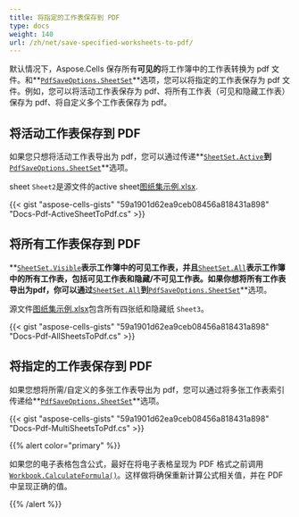 ```yaml
---
title: 将指定的工作表保存到 PDF
type: docs
weight: 140
url: /zh/net/save-specified-worksheets-to-pdf/
---
```

默认情况下，Aspose.Cells 保存所有**可见的**将工作簿中的工作表转换为 pdf 文件。和**[`PdfSaveOptions.SheetSet`](https://reference.aspose.com/cells/net/aspose.cells/paginatedsaveoptions/sheetset/)**选项，您可以将指定的工作表保存为 pdf 文件。例如，您可以将活动工作表保存为 pdf、将所有工作表（可见和隐藏工作表）保存为 pdf、将自定义多个工作表保存为 pdf。

##  **将活动工作表保存到 PDF**

如果您只想将活动工作表导出为 pdf，您可以通过传递**[`SheetSet.Active`](https://reference.aspose.com/cells/net/aspose.cells.rendering/sheetset/active/)**到**[`PdfSaveOptions.SheetSet`](https://reference.aspose.com/cells/net/aspose.cells/paginatedsaveoptions/sheetset/)**选项。

 sheet `Sheet2`是源文件的active sheet[图纸集示例.xlsx](sheetset-example.xlsx).

{{< gist "aspose-cells-gists" "59a1901d62ea9ceb08456a818431a898" "Docs-Pdf-ActiveSheetToPdf.cs" >}}

##  **将所有工作表保存到 PDF**

**[`SheetSet.Visible`](https://reference.aspose.com/cells/net/aspose.cells.rendering/sheetset/visible/)**表示工作簿中的可见工作表，并且**[`SheetSet.All`](https://reference.aspose.com/cells/net/aspose.cells.rendering/sheetset/all/)**表示工作簿中的所有工作表，包括可见工作表和隐藏/不可见工作表。如果你想将所有工作表导出为pdf，你可以通过**[`SheetSet.All`](https://reference.aspose.com/cells/net/aspose.cells.rendering/sheetset/all/)**到**[`PdfSaveOptions.SheetSet`](https://reference.aspose.com/cells/net/aspose.cells/paginatedsaveoptions/sheetset/)**选项。

源文件[图纸集示例.xlsx](sheetset-example.xlsx)包含所有四张纸和隐藏纸 `Sheet3`。

{{< gist "aspose-cells-gists" "59a1901d62ea9ceb08456a818431a898" "Docs-Pdf-AllSheetsToPdf.cs" >}}

##  **将指定的工作表保存到 PDF**
如果您想将所需/自定义的多张工作表导出为 pdf，您可以通过将多张工作表索引传递给**[`PdfSaveOptions.SheetSet`](https://reference.aspose.com/cells/net/aspose.cells/paginatedsaveoptions/sheetset/)**选项。

{{< gist "aspose-cells-gists" "59a1901d62ea9ceb08456a818431a898" "Docs-Pdf-MultiSheetsToPdf.cs" >}}

{{% alert color="primary" %}} 

如果您的电子表格包含公式，最好在将电子表格呈现为 PDF 格式之前调用 [`Workbook.CalculateFormula()`](https://reference.aspose.com/cells/net/aspose.cells/workbook/methods/calculateformula)。这样做将确保重新计算公式相关值，并在 PDF 中呈现正确的值。

{{% /alert %}}
